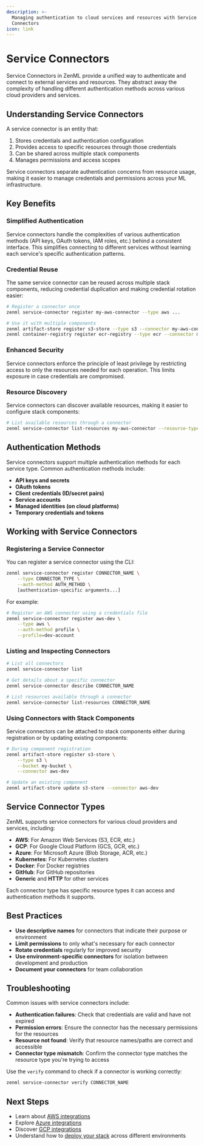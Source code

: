 ```yaml
---
description: >-
  Managing authentication to cloud services and resources with Service
  Connectors
icon: link
---
```


# Service Connectors

Service Connectors in ZenML provide a unified way to authenticate and connect to external services and resources. They abstract away the complexity of handling different authentication methods across various cloud providers and services.

## Understanding Service Connectors

A service connector is an entity that:

1. Stores credentials and authentication configuration
2. Provides access to specific resources through those credentials
3. Can be shared across multiple stack components
4. Manages permissions and access scopes

Service connectors separate authentication concerns from resource usage, making it easier to manage credentials and permissions across your ML infrastructure.

## Key Benefits

### Simplified Authentication

Service connectors handle the complexities of various authentication methods (API keys, OAuth tokens, IAM roles, etc.) behind a consistent interface. This simplifies connecting to different services without learning each service's specific authentication patterns.

### Credential Reuse

The same service connector can be reused across multiple stack components, reducing credential duplication and making credential rotation easier:

```bash
# Register a connector once
zenml service-connector register my-aws-connector --type aws ...

# Use it with multiple components
zenml artifact-store register s3-store --type s3 --connector my-aws-connector ...
zenml container-registry register ecr-registry --type ecr --connector my-aws-connector ...
```

### Enhanced Security

Service connectors enforce the principle of least privilege by restricting access to only the resources needed for each operation. This limits exposure in case credentials are compromised.

### Resource Discovery

Service connectors can discover available resources, making it easier to configure stack components:

```bash
# List available resources through a connector
zenml service-connector list-resources my-aws-connector --resource-type s3-bucket
```

## Authentication Methods

Service connectors support multiple authentication methods for each service type. Common authentication methods include:

* **API keys and secrets**
* **OAuth tokens**
* **Client credentials (ID/secret pairs)**
* **Service accounts**
* **Managed identities (on cloud platforms)**
* **Temporary credentials and tokens**

## Working with Service Connectors

### Registering a Service Connector

You can register a service connector using the CLI:

```bash
zenml service-connector register CONNECTOR_NAME \
    --type CONNECTOR_TYPE \
    --auth-method AUTH_METHOD \
    [authentication-specific arguments...]
```

For example:

```bash
# Register an AWS connector using a credentials file
zenml service-connector register aws-dev \
    --type aws \
    --auth-method profile \
    --profile=dev-account
```

### Listing and Inspecting Connectors

```bash
# List all connectors
zenml service-connector list

# Get details about a specific connector
zenml service-connector describe CONNECTOR_NAME

# List resources available through a connector
zenml service-connector list-resources CONNECTOR_NAME
```

### Using Connectors with Stack Components

Service connectors can be attached to stack components either during registration or by updating existing components:

```bash
# During component registration
zenml artifact-store register s3-store \
    --type s3 \
    --bucket my-bucket \
    --connector aws-dev

# Update an existing component
zenml artifact-store update s3-store --connector aws-dev
```

## Service Connector Types

ZenML supports service connectors for various cloud providers and services, including:

* **AWS**: For Amazon Web Services (S3, ECR, etc.)
* **GCP**: For Google Cloud Platform (GCS, GCR, etc.)
* **Azure**: For Microsoft Azure (Blob Storage, ACR, etc.)
* **Kubernetes**: For Kubernetes clusters
* **Docker**: For Docker registries
* **GitHub**: For GitHub repositories
* **Generic** and **HTTP** for other services

Each connector type has specific resource types it can access and authentication methods it supports.

## Best Practices

* **Use descriptive names** for connectors that indicate their purpose or environment
* **Limit permissions** to only what's necessary for each connector
* **Rotate credentials** regularly for improved security
* **Use environment-specific connectors** for isolation between development and production
* **Document your connectors** for team collaboration

## Troubleshooting

Common issues with service connectors include:

* **Authentication failures**: Check that credentials are valid and have not expired
* **Permission errors**: Ensure the connector has the necessary permissions for the resources
* **Resource not found**: Verify that resource names/paths are correct and accessible
* **Connector type mismatch**: Confirm the connector type matches the resource type you're trying to access

Use the `verify` command to check if a connector is working correctly:

```bash
zenml service-connector verify CONNECTOR_NAME
```

## Next Steps

* Learn about [AWS integrations](aws.md)
* Explore [Azure integrations](azure.md)
* Discover [GCP integrations](gcp.md)
* Understand how to [deploy your stack](deployment.md) across different environments
